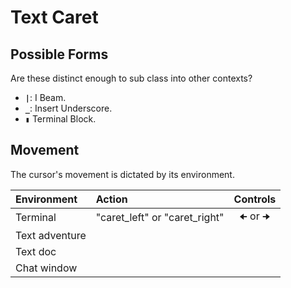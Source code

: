 # Text Caret

## Possible Forms
Are these distinct enough to sub class into other contexts?
- **`|`**: I Beam.
- **`_`**: Insert Underscore.
- **`▮`** Terminal Block.

## Movement
The cursor's movement is dictated by its environment.

| Environment     | Action    | Controls |
| :-------------- | :-------- | :------: |
| Terminal        | "caret_left" or "caret_right" | `🠈` or `🠊` |
| Text adventure  |
| Text doc        |
| Chat window     |
